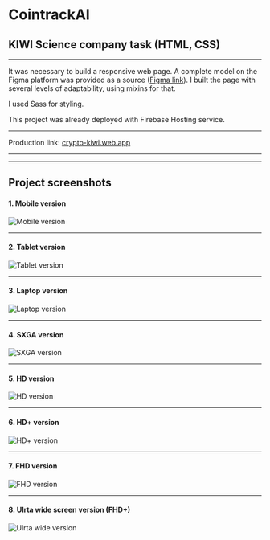 # CointrackAI 

## KIWI Science company task (HTML, CSS)
---

It was necessary to build a responsive web page. A complete model on the Figma platform was provided as a source ([Figma link](https://www.figma.com/file/fSfs45rF0HJSUdmLFdUajs/Test-task?node-id=1%3A108&t=1F2nnuODAX0ZCXu0-0)).
I built the page with several levels of adaptability, using mixins for that.

I used Sass for styling.

This project was already deployed with Firebase Hosting service.

---
Production link: [crypto-kiwi.web.app](https://crypto-kiwi.web.app/)

---
---
## Project screenshots

#### 1. Mobile version
![Mobile version](https://github.com/Arman0701/CointrackAI-KIWI-Science/blob/main/project-images/mobile.png)

---
#### 2. Tablet version
![Tablet version](https://github.com/Arman0701/CointrackAI-KIWI-Science/blob/main/project-images/tablet.png)

---
#### 3. Laptop version
![Laptop version](https://github.com/Arman0701/CointrackAI-KIWI-Science/blob/main/project-images/laptop.png)

---
#### 4. SXGA version
![SXGA version](https://github.com/Arman0701/CointrackAI-KIWI-Science/blob/main/project-images/sxga.png)

---
#### 5. HD version
![HD version](https://github.com/Arman0701/CointrackAI-KIWI-Science/blob/main/project-images/hd.png)

---
#### 6. HD+ version
![HD+ version](https://github.com/Arman0701/CointrackAI-KIWI-Science/blob/main/project-images/hdplus.png)

---
#### 7. FHD version
![FHD version](https://github.com/Arman0701/CointrackAI-KIWI-Science/blob/main/project-images/fhd.png)

---
#### 8. Ulrta wide screen version (FHD+)
![Ulrta wide version](https://github.com/Arman0701/CointrackAI-KIWI-Science/blob/main/project-images/uwd.png)